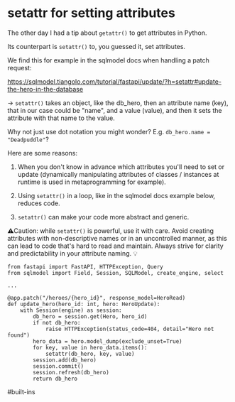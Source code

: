 # setattr for setting attributes

The other day I had a tip about `getattr()` to get attributes in Python.

Its counterpart is `setattr()` to, you guessed it, set attributes.

We find this for example in the sqlmodel docs when handling a patch request:

https://sqlmodel.tiangolo.com/tutorial/fastapi/update/?h=setattr#update-the-hero-in-the-database

-> `setattr()` takes an object, like the db_hero, then an attribute name (key), that in our case could be "name", and a value (value), and then it sets the attribute with that name to the value.

Why not just use dot notation you might wonder?
E.g. `db_hero.name = "Deadpuddle"`?

Here are some reasons:

1. When you don't know in advance which attributes you'll need to set or update (dynamically manipulating attributes of classes / instances at runtime is used in metaprogramming for example).

2. Using `setattr()` in a loop, like in the sqlmodel docs example below, reduces code.

3. `setattr()` can make your code more abstract and generic.

⚠️Caution: while `setattr()` is powerful, use it with care. Avoid creating attributes with non-descriptive names or in an uncontrolled manner, as this can lead to code that's hard to read and maintain. Always strive for clarity and predictability in your attribute naming. 💡

```
from fastapi import FastAPI, HTTPException, Query
from sqlmodel import Field, Session, SQLModel, create_engine, select

...

@app.patch("/heroes/{hero_id}", response_model=HeroRead)
def update_hero(hero_id: int, hero: HeroUpdate):
    with Session(engine) as session:
        db_hero = session.get(Hero, hero_id)
        if not db_hero:
            raise HTTPException(status_code=404, detail="Hero not found")
        hero_data = hero.model_dump(exclude_unset=True)
        for key, value in hero_data.items():
            setattr(db_hero, key, value)
        session.add(db_hero)
        session.commit()
        session.refresh(db_hero)
        return db_hero
```

#built-ins

